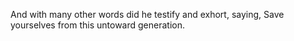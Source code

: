 And with many other words did he testify and exhort, saying, Save yourselves from this untoward generation.
